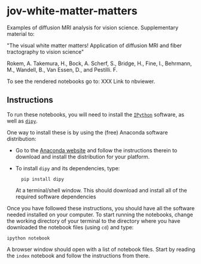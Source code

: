 jov-white-matter-matters
========================

Examples of diffusion MRI analysis for vision science. Supplementary material to: 

"The visual white matter matters! Application of diffusion MRI and fiber tractography to vision science" 

Rokem, A. Takemura, H., Bock, A. Scherf, S., Bridge, H., Fine, I., Behrmann, M., Wandell, B., Van Essen, D., and Pestilli. F.

To see the rendered notebooks go to: XXX Link to nbviewer.

## Instructions

To run these notebooks, you will need to install the
[`IPython`](http://ipython.org) software, as well as [`dipy`](http://dipy.org).

One way to install these is by using the (free) Anaconda software distribution:

- Go to the [Anaconda website](http://continuum.io/downloads) and follow the
  instructions therein to download and install the distribution for your
  platform.

- To install `dipy` and its dependencies, type:

        pip install dipy

   At a terminal/shell window. This should download and install all of the
   required software dependencies

Once you have followed these instructions, you should have all the software
needed installed on your computer. To start running the notebooks, change the
working directory of your terminal to the directory where you have downloaded
the notebook files (using `cd`) and type:

    ipython notebook

A browser window should open with a list of notebook files. Start by reading
the `index` notebook and follow the instructions from there.




